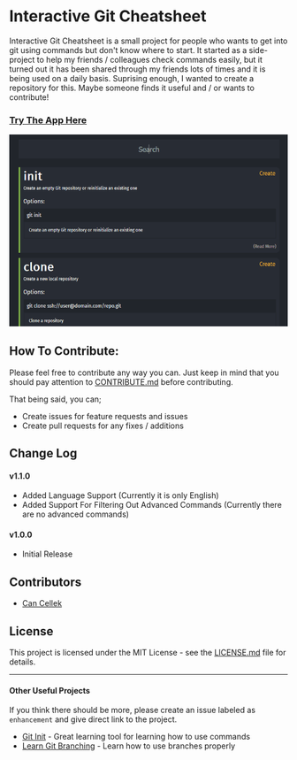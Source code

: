 # Interactive Git Cheatsheet
Interactive Git Cheatsheet is a small project for people who wants to get into git using commands but don't know where to start. It started as a side-project to help my friends / colleagues check commands easily, but it turned out it has been shared through my friends lots of times and it is being used on a daily basis. Suprising enough, I wanted to create a repository for this. Maybe someone finds it useful and / or wants to contribute!

### [Try The App Here](https://excalith.github.io/Interactive-Git-Cheatsheet)

![Anim](/images/anim.gif)

## How To Contribute:
Please feel free to contribute any way you can. Just keep in mind that you should pay attention to [CONTRIBUTE.md](.github/CONTRIBUTING.md) before contributing. 

That being said, you can;
* Create issues for feature requests and issues
* Create pull requests for any fixes / additions

## Change Log
#### v1.1.0
* Added Language Support (Currently it is only English)
* Added Support For Filtering Out Advanced Commands (Currently there are no advanced commands)

#### v1.0.0
* Initial Release

## Contributors
* [Can Cellek](https://github.com/excalith)

## License
This project is licensed under the MIT License - see the [LICENSE.md](LICENSE.md) file for details.

___

#### Other Useful Projects
If you think there should be more, please create an issue labeled as `enhancement` and give direct link to the project.
* [Git Init](https://pel-daniel.github.io/git-init) - Great learning tool for learning how to use commands
* [Learn Git Branching](https://learngitbranching.js.org) - Learn how to use branches properly
